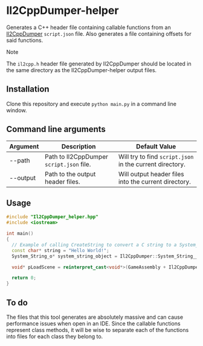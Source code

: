 # Il2CppDumper-helper
Generates a C++ header file containing callable functions from an [Il2CppDumper](https://github.com/Perfare/Il2CppDumper) `script.json` file. Also generates a file containing offsets for said functions.

> [!NOTE]  
> The `il2cpp.h` header file generated by Il2CppDumper should be located in the same directory as the  Il2CppDumper-helper output files.

## Installation

Clone this repository and execute `python main.py` in a command line window.

## Command line arguments
| Argument     | Description                                      | Default Value              |
|--------------|--------------------------------------------------|----------------------------|
| --path       | Path to Il2CppDumper `script.json` file.        |Will try to find `script.json` in the current directory. |
| --output     | Path to the output header files.                | Will output header files into the current directory.   |

## Usage

```C++
#include "Il2CppDumper_helper.hpp"
#include <iostream>

int main()
{
  // Example of calling CreateString to convert a C string to a System_String_o object.
  const char* string = "Hello World!";
  System_String_o* system_string_object = Il2CppDumper::System_String__CreateString(NULL, (int8_t*)string, 0, strlen(str), NULL);

  void* pLoadScene = reinterpret_cast<void*>(GameAssembly + Il2CppDumper::offsets::UnityEngine_SceneManagement_SceneManager__LoadScene); // Pointer to unity LoadScene function using generated offsets.

  return 0;
}
```

## To do
The files that this tool generates are absolutely massive and can cause performance issues when open in an IDE. Since the callable functions represent class methods, it will be wise to separate each of the functions into files for each class they belong to.
